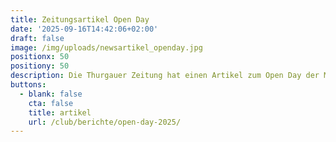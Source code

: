 ```yaml
---
title: Zeitungsartikel Open Day
date: '2025-09-16T14:42:06+02:00'
draft: false
image: /img/uploads/newsartikel_openday.jpg
positionx: 50
positiony: 50
description: Die Thurgauer Zeitung hat einen Artikel zum Open Day der MFGT publiziert.
buttons:
  - blank: false
    cta: false
    title: artikel
    url: /club/berichte/open-day-2025/
---
```


